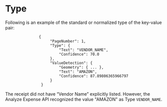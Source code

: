# Type<a name="how-it-works-type"></a>

Following is an example of the standard or normalized type of the key\-value pair:

```
               {
                    "PageNumber": 1, 
                    "Type": {
                        "Text": "VENDOR_NAME", 
                        "Confidence": 70.0
                    }, 
                    "ValueDetection": {
                        "Geometry": { ... }, 
                        "Text": "AMAZON", 
                        "Confidence": 87.89806365966797
                    }
                }
```

The receipt did not have “Vendor Name” explicitly listed\. However, the Analyze Expense API recognized the value "AMAZON" as Type `VENDOR_NAME`\. 